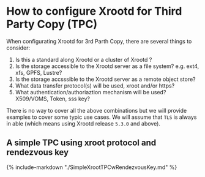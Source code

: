 # How to configure Xrootd for Third Party Copy (TPC)

When configurating Xrootd for 3rd Parth Copy, there are several things to consider:

1. Is this a standard along Xrootd or a cluster of Xrootd ?
2. Is the storage accessible to the Xrootd server as a file system? e.g. ext4, xfs, GPFS, Lustre?
3. Is the storage accsssible to the Xrootd server as a remote object store?
4. What data transfer protocol(s) will be used, xroot and/or https?
5. What authentication/authoriaztion mechanism will be used? X509/VOMS, Token, sss key?

There is no way to cover all the above combinations but we will provide examples to cover some typic use cases. 
We will assume that `TLS` is always in able (which means using Xrootd release `5.3.0` and above).

## A simple TPC using xroot protocol and rendezvous key
{%
  include-markdown "./SimpleXrootTPCwRendezvousKey.md"
%}

